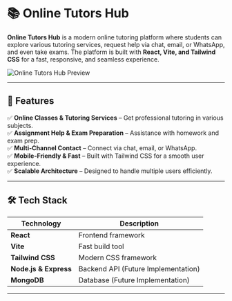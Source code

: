 # 📚 Online Tutors Hub

**Online Tutors Hub** is a modern online tutoring platform where students can explore various tutoring services, request help via chat, email, or WhatsApp, and even take exams. The platform is built with **React, Vite, and Tailwind CSS** for a fast, responsive, and seamless experience.

![Online Tutors Hub Preview](https://yourwebsite.com/preview.png)

---

## 🚀 Features

✅ **Online Classes & Tutoring Services** – Get professional tutoring in various subjects.  
✅ **Assignment Help & Exam Preparation** – Assistance with homework and exam prep.  
✅ **Multi-Channel Contact** – Connect via chat, email, or WhatsApp.  
✅ **Mobile-Friendly & Fast** – Built with Tailwind CSS for a smooth user experience.  
✅ **Scalable Architecture** – Designed to handle multiple users efficiently.

---

## 🛠️ Tech Stack

| Technology            | Description                         |
| --------------------- | ----------------------------------- |
| **React**             | Frontend framework                  |
| **Vite**              | Fast build tool                     |
| **Tailwind CSS**      | Modern CSS framework                |
| **Node.js & Express** | Backend API (Future Implementation) |
| **MongoDB**           | Database (Future Implementation)    |

---
